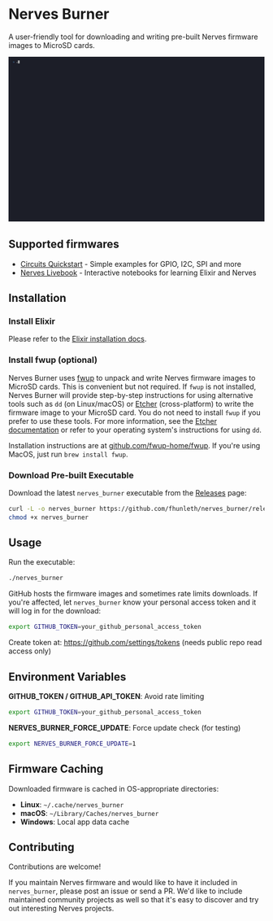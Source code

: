 <!--
  SPDX-License-Identifier: CC0-1.0
  SPDX-FileCopyrightText: None
-->

# Nerves Burner

A user-friendly tool for downloading and writing pre-built Nerves firmware images to MicroSD cards.

![Nerves Burner Demo](demo.gif)

## Supported firmwares

* [Circuits Quickstart](https://github.com/elixir-circuits/circuits_quickstart) - Simple examples for GPIO, I2C, SPI and more
* [Nerves Livebook](https://github.com/nerves-livebook/nerves_livebook) - Interactive notebooks for learning Elixir and Nerves

## Installation

### Install Elixir

Please refer to the [Elixir installation docs](https://elixir-lang.org/install.html).

### Install fwup (optional)

Nerves Burner uses [fwup](https://github.com/fwup-home/fwup) to unpack and write
Nerves firmware images to MicroSD cards. This is convenient but not required.
If `fwup` is not installed, Nerves Burner will provide step-by-step instructions for using alternative tools such as `dd` (on Linux/macOS) or [Etcher](https://www.balena.io/etcher/) (cross-platform) to write the firmware image to your MicroSD card. You do not need to install `fwup` if you prefer to use these tools.
For more information, see the [Etcher documentation](https://github.com/balena-io/etcher) or refer to your operating system's instructions for using `dd`.

Installation instructions are at
[github.com/fwup-home/fwup](https://github.com/fwup-home/fwup#installing). If
you're using MacOS, just run `brew install fwup`.

### Download Pre-built Executable

Download the latest `nerves_burner` executable from the [Releases](https://github.com/fhunleth/nerves_burner/releases) page:

```bash
curl -L -o nerves_burner https://github.com/fhunleth/nerves_burner/releases/latest/download/nerves_burner
chmod +x nerves_burner
```

## Usage

Run the executable:

```bash
./nerves_burner
```

GitHub hosts the firmware images and sometimes rate limits downloads. If you're
affected, let `nerves_burner` know your personal access token and it will log in
for the download:

```bash
export GITHUB_TOKEN=your_github_personal_access_token
```
Create token at: https://github.com/settings/tokens (needs public repo read access only)

## Environment Variables

**GITHUB_TOKEN / GITHUB_API_TOKEN**: Avoid rate limiting
```bash
export GITHUB_TOKEN=your_github_personal_access_token
```

**NERVES_BURNER_FORCE_UPDATE**: Force update check (for testing)
```bash
export NERVES_BURNER_FORCE_UPDATE=1
```

## Firmware Caching

Downloaded firmware is cached in OS-appropriate directories:

- **Linux**: `~/.cache/nerves_burner`
- **macOS**: `~/Library/Caches/nerves_burner`
- **Windows**: Local app data cache

## Contributing

Contributions are welcome!

If you maintain Nerves firmware and would like to have it included in
`nerves_burner`, please post an issue or send a PR. We'd like to include
maintained community projects as well so that it's easy to discover and try out
interesting Nerves projects.


